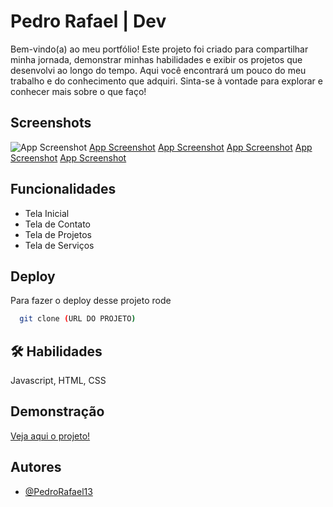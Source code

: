 
# Pedro Rafael | Dev

Bem-vindo(a) ao meu portfólio! Este projeto foi criado para compartilhar minha jornada, demonstrar minhas habilidades e exibir os projetos que desenvolvi ao longo do tempo. Aqui você encontrará um pouco do meu trabalho e do conhecimento que adquiri. Sinta-se à vontade para explorar e conhecer mais sobre o que faço!


## Screenshots

![App Screenshot](assets/Doc/demostraçao.png)
[App Screenshot](assets/Doc/aboutme.png)
[App Screenshot](assets/Doc/service.png)
[App Screenshot](assets/Doc/project.png)
[App Screenshot](assets/Doc/contanct.png)
[App Screenshot](assets/Doc/mobile.png)

## Funcionalidades

- Tela Inicial
- Tela de Contato
- Tela de Projetos
- Tela de Serviços 


## Deploy

Para fazer o deploy desse projeto rode

```bash
  git clone (URL DO PROJETO)
```

## 🛠 Habilidades
Javascript, HTML, CSS

## Demonstração

[Veja aqui o projeto!](https://new-portifolio-orcin.vercel.app/)

## Autores

- [@PedroRafael13](https://github.com/PedroRafael13)

